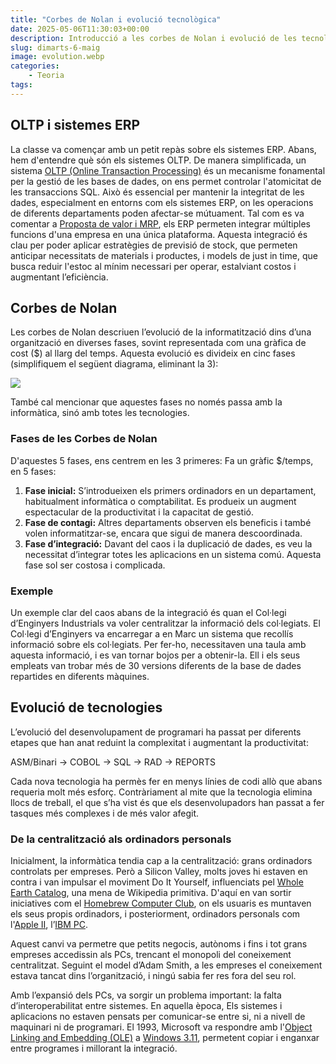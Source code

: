 ```yaml
---
title: "Corbes de Nolan i evolució tecnològica"
date: 2025-05-06T11:30:03+00:00
description: Introducció a les corbes de Nolan i evolució de les tecnologies
slug: dimarts-6-maig
image: evolution.webp
categories:
    - Teoria
tags:
---
```


## OLTP i sistemes ERP
La classe va començar amb un petit repàs sobre els sistemes ERP. Abans, hem d'entendre què són els sistemes OLTP. De manera simplificada, un sistema [OLTP (Online Transaction Processing)](https://en.wikipedia.org/wiki/Online_transaction_processing) és un mecanisme fonamental per la gestió de les bases de dades, on ens permet controlar l'atomicitat de les transaccions SQL. Això és essencial per mantenir la integritat de les dades, especialment en entorns com els sistemes ERP, on les operacions de diferents departaments poden afectar-se mútuament. Tal com es va comentar a [Proposta de valor i MRP](/dgsi/post/dijous-22-abril), els ERP permeten integrar múltiples funcions d'una empresa en una única plataforma. Aquesta integració és clau per poder aplicar estratègies de previsió de stock, que permeten anticipar necessitats de materials i productes, i models de just in time, que busca reduir l'estoc al mínim necessari per operar, estalviant costos i augmentant l’eficiència.

## Corbes de Nolan
Les corbes de Nolan descriuen l’evolució de la informatització dins d’una organització en diverses fases, sovint representada com una gràfica de cost ($) al llarg del temps. Aquesta evolució es divideix en cinc fases (simplifiquem el següent diagrama, eliminant la 3):

![](/dgsi/post/dimarts-6-maig/nolan.jpg)

També cal mencionar que aquestes fases no només passa amb la informàtica, sinó amb totes les tecnologies.

### Fases de les Corbes de Nolan

D'aquestes 5 fases, ens centrem en les 3 primeres:
Fa un gràfic $/temps, en 5 fases:
1. **Fase inicial:** S’introdueixen els primers ordinadors en un departament, habitualment informàtica o comptabilitat. Es produeix un augment espectacular de la productivitat i la capacitat de gestió.
2. **Fase de contagi:** Altres departaments observen els beneficis i també volen informatitzar-se, encara que sigui de manera descoordinada.
3. **Fase d’integració:** Davant del caos i la duplicació de dades, es veu la necessitat d’integrar totes les aplicacions en un sistema comú. Aquesta fase sol ser costosa i complicada.

### Exemple
Un exemple clar del caos abans de la integració és quan el Col·legi d’Enginyers Industrials va voler centralitzar la informació dels col·legiats. El Col·legi d’Enginyers va encarregar a en Marc un sistema que recollís informació sobre els col·legiats. Per fer-ho, necessitaven una taula amb aquesta informació, i es van tornar bojos per a obtenir-la. Ell i els seus empleats van trobar més de 30 versions diferents de la base de dades repartides en diferents màquines.

## Evolució de tecnologies
L’evolució del desenvolupament de programari ha passat per diferents etapes que han anat reduint la complexitat i augmentant la productivitat:

ASM/Binari -> COBOL -> SQL -> RAD -> REPORTS

Cada nova tecnologia ha permès fer en menys línies de codi allò que abans requeria molt més esforç. Contràriament al mite que la tecnologia elimina llocs de treball, el que s’ha vist és que els desenvolupadors han passat a fer tasques més complexes i de més valor afegit.

### De la centralització als ordinadors personals
Inicialment, la informàtica tendia cap a la centralització: grans ordinadors controlats per empreses. Però a Silicon Valley, molts joves hi estaven en contra i van impulsar el moviment Do It Yourself, influenciats pel [Whole Earth Catalog](https://en.wikipedia.org/wiki/Whole_Earth_Catalog), una mena de Wikipedia primitiva. D'aquí en van sortir iniciatives com el [Homebrew Computer Club](https://en.wikipedia.org/wiki/Homebrew_Computer_Club), on els usuaris es muntaven els seus propis ordinadors, i posteriorment, ordinadors personals com l'[Apple II](https://es.wikipedia.org/wiki/Apple_II), l’[IBM PC](https://en.wikipedia.org/wiki/IBM_Personal_Computer).

Aquest canvi va permetre que petits negocis, autònoms i fins i tot grans empreses accedissin als PCs, trencant el monopoli del coneixement centralitzat. Seguint el model d’Adam Smith, a les empreses el coneixement estava tancat dins l’organització, i ningú sabia fer res fora del seu rol. 

Amb l’expansió dels PCs, va sorgir un problema important: la falta d’interoperabilitat entre sistemes. En aquella època, Els sistemes i aplicacions no estaven pensats per comunicar-se entre si, ni a nivell de maquinari ni de programari. El 1993, Microsoft va respondre amb l'[Object Linking and Embedding (OLE)](https://en.wikipedia.org/wiki/Object_Linking_and_Embedding) a [Windows 3.11](https://en.wikipedia.org/wiki/Windows_3.1), permetent copiar i enganxar entre programes i millorant la integració.